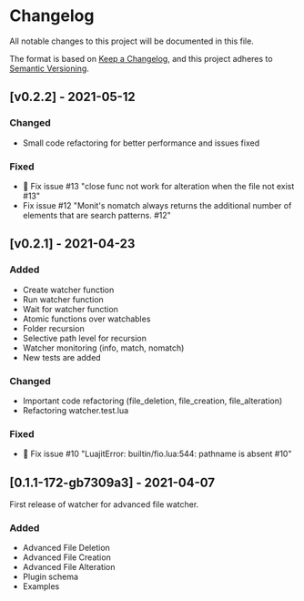 # Changelog

All notable changes to this project will be documented in this file.

The format is based on [Keep a Changelog](https://keepachangelog.com/en/1.0.0/),
and this project adheres to [Semantic Versioning](https://semver.org/spec/v2.0.0.html).

## [v0.2.2] - 2021-05-12

### Changed

- Small code refactoring for better performance and issues fixed

### Fixed

- :bug: Fix issue #13 "close func not work for alteration when the file not exist #13"
- Fix issue #12 "Monit's nomatch always returns the additional number of elements that are search patterns. #12"

## [v0.2.1] - 2021-04-23

### Added

- Create watcher function
- Run watcher function
- Wait for watcher function
- Atomic functions over watchables
- Folder recursion
- Selective path level for recursion
- Watcher monitoring (info, match, nomatch)
- New tests are added

### Changed

- Important code refactoring (file_deletion, file_creation, file_alteration)
- Refactoring watcher.test.lua

### Fixed

- :bug: Fix issue #10 "LuajitError: builtin/fio.lua:544: pathname is absent #10"

## [0.1.1-172-gb7309a3] - 2021-04-07

First release of watcher for advanced file watcher.

### Added

- Advanced File Deletion
- Advanced File Creation
- Advanced File Alteration
- Plugin schema
- Examples
